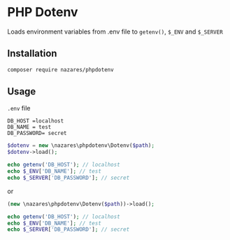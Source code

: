 # PHP Dotenv

Loads environment variables from .env file to `getenv()`, `$_ENV` and `$_SERVER`

## Installation

```bash
composer require nazares/phpdotenv
```

## Usage

`.env` file

```dotenv
DB_HOST =localhost
DB_NAME = test
DB_PASSWORD= secret
```

```php
$dotenv = new \nazares\phpdotenv\Dotenv($path);
$dotenv->load();

echo getenv('DB_HOST'); // localhost
echo $_ENV['DB_NAME']; // test
echo $_SERVER['DB_PASSWORD']; // secret
```

or

```php
(new \nazares\phpdotenv\Dotenv($path))->load();

echo getenv('DB_HOST'); // localhost
echo $_ENV['DB_NAME']; // test
echo $_SERVER['DB_PASSWORD']; // secret
```
